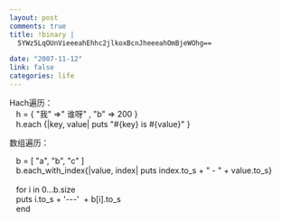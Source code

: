 ```yaml
--- 
layout: post
comments: true
title: !binary |
  5YWz5LqOUnVieeeahEhhc2jlkoxBcnJheeeahOmBjeWOhg==

date: "2007-11-12"
link: false
categories: life
---
```

<p>Hach遍历：<br />
&nbsp;&nbsp; h = { &quot;我&quot; =&gt;&quot; 谁呀&quot; , &quot;b&quot; =&gt; 200 }<br />
&nbsp;&nbsp; h.each {|key, value| puts &quot;#{key} is #{value}&quot; }</p>
<p>数组遍历：</p>
<p>&nbsp;&nbsp; b = [ &quot;a&quot;, &quot;b&quot;, &quot;c&quot; ]<br />
&nbsp;&nbsp; b.each_with_index{|value, index| puts index.to_s + &quot; - &quot; + value.to_s}<br />
&nbsp;&nbsp; <br />
&nbsp;&nbsp; for i in 0...b.size<br />
&nbsp;&nbsp; puts i.to_s + '---'&nbsp; + b[i].to_s<br />
&nbsp;&nbsp; end</p>
